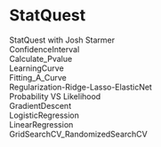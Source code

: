 # StatQuest
 StatQuest with Josh Starmer</br>
ConfidenceInterval</br>
Calculate_Pvalue</br>
LearningCurve</br>
Fitting_A_Curve</br>
Regularization-Ridge-Lasso-ElasticNet</br>
Probability VS Likelihood</br>
GradientDescent</br>
LogisticRegression</br>
LinearRegression</br>
GridSearchCV_RandomizedSearchCV</br>
